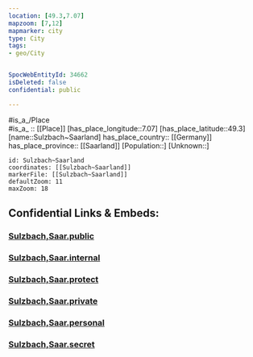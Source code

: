 ```yaml
---
location: [49.3,7.07] 
mapzoom: [7,12] 
mapmarker: city 
type: City
tags:
- geo/City


SpocWebEntityId: 34662
isDeleted: false
confidential: public

---
```

#is_a_/Place  
#is_a_ :: [[Place]] 
[has_place_longitude::7.07] 
[has_place_latitude::49.3] 
[name::Sulzbach~Saarland] 
has_place_country:: [[Germany]]  
has_place_province:: [[Saarland]] 
[Population::] 
[Unknown::] 


```leaflet
id: Sulzbach~Saarland
coordinates: [[Sulzbach~Saarland]] 
markerFile: [[Sulzbach~Saarland]] 
defaultZoom: 11 
maxZoom: 18
```


## Confidential Links & Embeds: 

### [Sulzbach,Saar.public](/_public/\Earth\Continent\Europe\Europe~Central\Germany\Germany~West\Saarland\counties~Saarland\Region~Saarbrücken\cities~SaarbrückenSulzbach,Saar.public.md) 

### [Sulzbach,Saar.internal](/_internal/\Earth\Continent\Europe\Europe~Central\Germany\Germany~West\Saarland\counties~Saarland\Region~Saarbrücken\cities~SaarbrückenSulzbach,Saar.internal.md) 

### [Sulzbach,Saar.protect](/_protect/\Earth\Continent\Europe\Europe~Central\Germany\Germany~West\Saarland\counties~Saarland\Region~Saarbrücken\cities~SaarbrückenSulzbach,Saar.protect.md) 

### [Sulzbach,Saar.private](/_private/\Earth\Continent\Europe\Europe~Central\Germany\Germany~West\Saarland\counties~Saarland\Region~Saarbrücken\cities~SaarbrückenSulzbach,Saar.private.md) 

### [Sulzbach,Saar.personal](/_personal/\Earth\Continent\Europe\Europe~Central\Germany\Germany~West\Saarland\counties~Saarland\Region~Saarbrücken\cities~SaarbrückenSulzbach,Saar.personal.md) 

### [Sulzbach,Saar.secret](/_secret/\Earth\Continent\Europe\Europe~Central\Germany\Germany~West\Saarland\counties~Saarland\Region~Saarbrücken\cities~SaarbrückenSulzbach,Saar.secret.md)

